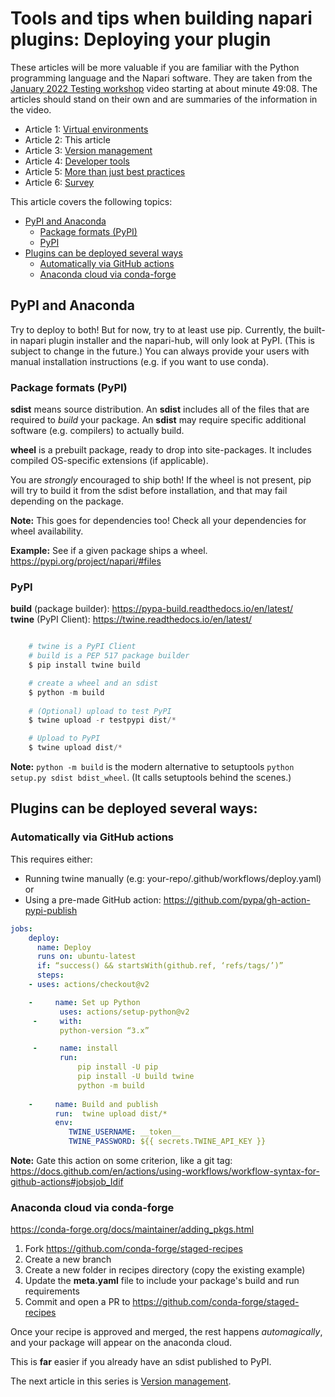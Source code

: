 # Tools and tips when building napari plugins: Deploying your plugin
These articles will be more valuable if you are familiar with the Python programming language and the Napari software. They are taken from the [January 2022 Testing workshop](https://drive.google.com/file/d/1DaMrRz-rLRQ6-_y0J8O3GRpVPCn0rgYs/view) video starting at about minute 49:08. The articles should stand on their own and are summaries of the information in the video. 
  
* Article 1: [Virtual environments](./Virtual-environments)   
* Article 2: This article  
* Article 3: [Version management](./Version-management)  
* Article 4: [Developer tools](./Developer-tools)
* Article 5: [More than just best practices](./More-than-just-best-practices)  
* Article 6: [Survey](./Survey)  

This article covers the following topics:   
* [PyPI and Anaconda](#pypi-and-anaconda)
    - [Package formats (PyPI)](#package-formats-pypi)
    - [PyPI](#pypi)
* [Plugins can be deployed several ways](#plugins-can-be-deployed-several-ways)
    - [Automatically via GitHub actions](#automatically-via-github-actions)
    - [Anaconda cloud via conda-forge](#anaconda-cloud-via-conda-forge)


## PyPI and Anaconda
Try to deploy to both! But for now, try to at least use pip. Currently, the built-in napari plugin installer and the napari-hub, will only look at PyPI. (This is subject to change in the future.) You can always provide your users with manual installation instructions (e.g. if you want to use conda).

### Package formats (PyPI)
**sdist** means source distribution. An **sdist** includes all of the files that are required to *build* your package. An **sdist** may require specific additional software (e.g. compilers) to actually build.

**wheel** is a prebuilt package, ready to drop into site-packages. It includes compiled OS-specific extensions (if applicable).

You are *strongly* encouraged to ship both! If the wheel is not present, pip will try to build it from the sdist before installation, and that may fail depending on the package.  

**Note:** This goes for dependencies too! Check all your dependencies for wheel availability.  

**Example:** See if a given package ships a wheel. https://pypi.org/project/napari/#files

### PyPI
**build** (package builder): https://pypa-build.readthedocs.io/en/latest/  
**twine** (PyPI Client): https://twine.readthedocs.io/en/latest/  
```python

    # twine is a PyPI Client  
    # build is a PEP 517 package builder  
    $ pip install twine build

    # create a wheel and an sdist  
    $ python -m build  
     
    # (Optional) upload to test PyPI  
    $ twine upload -r testpypi dist/*  

    # Upload to PyPI  
    $ twine upload dist/*  

```
**Note:** `python -m build` is the modern alternative to setuptools `python setup.py sdist bdist_wheel`. (It calls setuptools behind the scenes.)

## Plugins can be deployed several ways:

### Automatically via GitHub actions
This requires either: 
* Running twine manually (e.g: your-repo/.github/workflows/deploy.yaml)  
or   
* Using a pre-made GitHub action: https://github.com/pypa/gh-action-pypi-publish   

```yaml
jobs:  
    deploy:  
      name: Deploy
      runs on: ubuntu-latest  
      if: “success() && startsWith(github.ref, ‘refs/tags/’)”  
      steps:  
    - uses: actions/checkout@v2  

    -     name: Set up Python  
           uses: actions/setup-python@v2  
     -     with:   
           python-version “3.x”  

     -     name: install  
           run:  
               pip install -U pip  
               pip install -U build twine  
               python -m build  
  
    -     name: Build and publish  
          run:  twine upload dist/*  
          env: 
             TWINE_USERNAME: __token__  
             TWINE_PASSWORD: ${{ secrets.TWINE_API_KEY }}  

```

  **Note:** Gate this action on some criterion, like a git tag: https://docs.github.com/en/actions/using-workflows/workflow-syntax-for-github-actions#jobsjob_Idif

### Anaconda cloud via conda-forge
https://conda-forge.org/docs/maintainer/adding_pkgs.html

1. Fork https://github.com/conda-forge/staged-recipes
2. Create a new branch
3. Create a new folder in recipes directory (copy the existing example)
4. Update the **meta.yaml** file to include your package's build and run requirements
5. Commit and open a PR to https://github.com/conda-forge/staged-recipes   

Once your recipe is approved and merged, the rest happens *automagically*, and your package will appear on the anaconda cloud.

This is **far** easier if you already have an sdist published to PyPI.

The next article in this series is [Version management](./Version-management.md).
